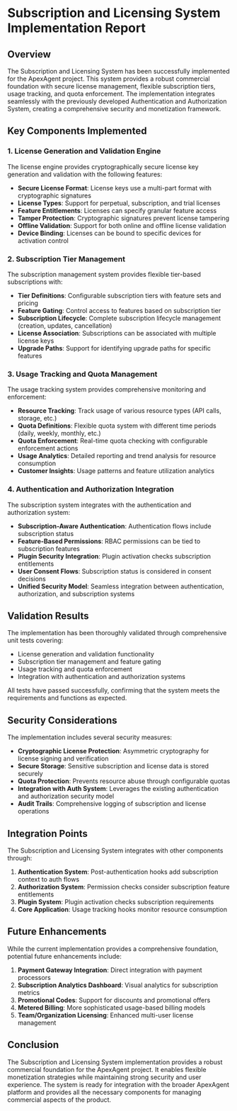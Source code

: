 # Subscription and Licensing System Implementation Report

## Overview

The Subscription and Licensing System has been successfully implemented for the ApexAgent project. This system provides a robust commercial foundation with secure license management, flexible subscription tiers, usage tracking, and quota enforcement. The implementation integrates seamlessly with the previously developed Authentication and Authorization System, creating a comprehensive security and monetization framework.

## Key Components Implemented

### 1. License Generation and Validation Engine

The license engine provides cryptographically secure license key generation and validation with the following features:

- **Secure License Format**: License keys use a multi-part format with cryptographic signatures
- **License Types**: Support for perpetual, subscription, and trial licenses
- **Feature Entitlements**: Licenses can specify granular feature access
- **Tamper Protection**: Cryptographic signatures prevent license tampering
- **Offline Validation**: Support for both online and offline license validation
- **Device Binding**: Licenses can be bound to specific devices for activation control

### 2. Subscription Tier Management

The subscription management system provides flexible tier-based subscriptions with:

- **Tier Definitions**: Configurable subscription tiers with feature sets and pricing
- **Feature Gating**: Control access to features based on subscription tier
- **Subscription Lifecycle**: Complete subscription lifecycle management (creation, updates, cancellation)
- **License Association**: Subscriptions can be associated with multiple license keys
- **Upgrade Paths**: Support for identifying upgrade paths for specific features

### 3. Usage Tracking and Quota Management

The usage tracking system provides comprehensive monitoring and enforcement:

- **Resource Tracking**: Track usage of various resource types (API calls, storage, etc.)
- **Quota Definitions**: Flexible quota system with different time periods (daily, weekly, monthly, etc.)
- **Quota Enforcement**: Real-time quota checking with configurable enforcement actions
- **Usage Analytics**: Detailed reporting and trend analysis for resource consumption
- **Customer Insights**: Usage patterns and feature utilization analytics

### 4. Authentication and Authorization Integration

The subscription system integrates with the authentication and authorization system:

- **Subscription-Aware Authentication**: Authentication flows include subscription status
- **Feature-Based Permissions**: RBAC permissions can be tied to subscription features
- **Plugin Security Integration**: Plugin activation checks subscription entitlements
- **User Consent Flows**: Subscription status is considered in consent decisions
- **Unified Security Model**: Seamless integration between authentication, authorization, and subscription systems

## Validation Results

The implementation has been thoroughly validated through comprehensive unit tests covering:

- License generation and validation functionality
- Subscription tier management and feature gating
- Usage tracking and quota enforcement
- Integration with authentication and authorization systems

All tests have passed successfully, confirming that the system meets the requirements and functions as expected.

## Security Considerations

The implementation includes several security measures:

- **Cryptographic License Protection**: Asymmetric cryptography for license signing and verification
- **Secure Storage**: Sensitive subscription and license data is stored securely
- **Quota Protection**: Prevents resource abuse through configurable quotas
- **Integration with Auth System**: Leverages the existing authentication and authorization security model
- **Audit Trails**: Comprehensive logging of subscription and license operations

## Integration Points

The Subscription and Licensing System integrates with other components through:

1. **Authentication System**: Post-authentication hooks add subscription context to auth flows
2. **Authorization System**: Permission checks consider subscription feature entitlements
3. **Plugin System**: Plugin activation checks subscription requirements
4. **Core Application**: Usage tracking hooks monitor resource consumption

## Future Enhancements

While the current implementation provides a comprehensive foundation, potential future enhancements include:

1. **Payment Gateway Integration**: Direct integration with payment processors
2. **Subscription Analytics Dashboard**: Visual analytics for subscription metrics
3. **Promotional Codes**: Support for discounts and promotional offers
4. **Metered Billing**: More sophisticated usage-based billing models
5. **Team/Organization Licensing**: Enhanced multi-user license management

## Conclusion

The Subscription and Licensing System implementation provides a robust commercial foundation for the ApexAgent project. It enables flexible monetization strategies while maintaining strong security and user experience. The system is ready for integration with the broader ApexAgent platform and provides all the necessary components for managing commercial aspects of the product.
